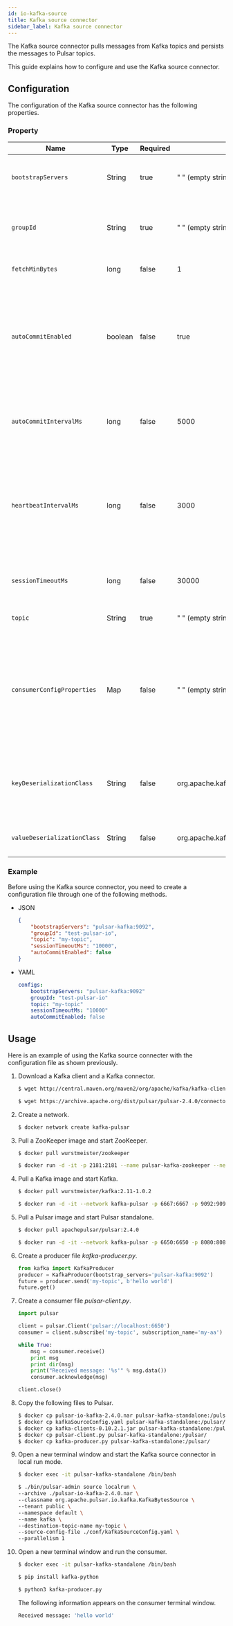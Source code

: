 ```yaml
---
id: io-kafka-source
title: Kafka source connector
sidebar_label: Kafka source connector
---
```


The Kafka source connector pulls messages from Kafka topics and persists the messages
to Pulsar topics.

This guide explains how to configure and use the Kafka source connector.

## Configuration

The configuration of the Kafka source connector has the following properties.

### Property

| Name | Type| Required | Default | Description 
|------|----------|---------|-------------|-------------|
|  `bootstrapServers` |String| true | " " (empty string) | A comma-separated list of host and port pairs for establishing the initial connection to the Kafka cluster. |
| `groupId` |String| true | " " (empty string) | A unique string that identifies the group of consumer processes to which this consumer belongs. |
| `fetchMinBytes` | long|false | 1 | The minimum byte expected for each fetch response. |
| `autoCommitEnabled` | boolean |false | true | If set to true, the consumer's offset is periodically committed in the background.<br/><br/> This committed offset is used when the process fails as the position from which a new consumer begins. |
| `autoCommitIntervalMs` | long|false | 5000 | The frequency in milliseconds that the consumer offsets are auto-committed to Kafka if `autoCommitEnabled` is set to true. |
| `heartbeatIntervalMs` | long| false | 3000 | The interval between heartbeats to the consumer when using Kafka's group management facilities. <br/><br/>**Note: `heartbeatIntervalMs` must be smaller than `sessionTimeoutMs`**.|
| `sessionTimeoutMs` | long|false | 30000 | The timeout used to detect consumer failures when using Kafka's group management facility. |
| `topic` | String|true | " " (empty string)| The Kafka topic which sends messages to Pulsar. |
|  `consumerConfigProperties` | Map| false | " " (empty string) | The consumer configuration properties to be passed to consumers. <br/><br/>**Note: other properties specified in the connector configuration file take precedence over this configuration**. |
| `keyDeserializationClass` | String|false | org.apache.kafka.common.serialization.StringDeserializer | The deserializer class for Kafka consumers to deserialize keys.<br/> The deserializer is set by a specific implementation of [`KafkaAbstractSource`](https://github.com/apache/pulsar/blob/master/pulsar-io/kafka/src/main/java/org/apache/pulsar/io/kafka/KafkaAbstractSource.java).
| `valueDeserializationClass` | String|false | org.apache.kafka.common.serialization.ByteArrayDeserializer | The deserializer class for Kafka consumers to deserialize values.


### Example

Before using the Kafka source connector, you need to create a configuration file through one of the following methods.

* JSON 

    ```json
    {
        "bootstrapServers": "pulsar-kafka:9092",
        "groupId": "test-pulsar-io",
        "topic": "my-topic",
        "sessionTimeoutMs": "10000",
        "autoCommitEnabled": false
    }
    ```

* YAML

    ```yaml
    configs:
        bootstrapServers: "pulsar-kafka:9092"
        groupId: "test-pulsar-io"
        topic: "my-topic"
        sessionTimeoutMs: "10000"
        autoCommitEnabled: false
    ```

## Usage

Here is an example of using the Kafka source connecter with the configuration file as shown previously.

1. Download a Kafka client and a Kafka connector.

    ```bash
    $ wget http://central.maven.org/maven2/org/apache/kafka/kafka-clients/0.10.2.1/kafka-clients-0.10.2.1.jar

    $ wget https://archive.apache.org/dist/pulsar/pulsar-2.4.0/connectors/pulsar-io-kafka-2.4.0.nar
    ```

2. Create a network.
   
   ```bash
   $ docker network create kafka-pulsar
   ```

3. Pull a ZooKeeper image and start ZooKeeper.
   
   ```bash
   $ docker pull wurstmeister/zookeeper

   $ docker run -d -it -p 2181:2181 --name pulsar-kafka-zookeeper --network kafka-pulsar wurstmeister/zookeeper
   ```

4. Pull a Kafka image and start Kafka.
   
   ```bash
   $ docker pull wurstmeister/kafka:2.11-1.0.2
   
   $ docker run -d -it --network kafka-pulsar -p 6667:6667 -p 9092:9092 -e KAFKA_ADVERTISED_HOST_NAME=pulsar-kafka -e KAFKA_ZOOKEEPER_CONNECT=pulsar-kafka-zookeeper:2181 --name pulsar-kafka wurstmeister/kafka:2.11-1.0.2
   ```

5. Pull a Pulsar image and start Pulsar standalone.
   
   ```bash
   $ docker pull apachepulsar/pulsar:2.4.0
   
   $ docker run -d -it --network kafka-pulsar -p 6650:6650 -p 8080:8080 -v $PWD/data:/pulsar/data --name pulsar-kafka-standalone apachepulsar/pulsar:2.4.0 bin/pulsar standalone
   ```

6. Create a producer file _kafka-producer.py_.
   
   ```python
   from kafka import KafkaProducer
   producer = KafkaProducer(bootstrap_servers='pulsar-kafka:9092')
   future = producer.send('my-topic', b'hello world')
   future.get()
   ```

7. Create a consumer file _pulsar-client.py_.

    ```python
    import pulsar

    client = pulsar.Client('pulsar://localhost:6650')
    consumer = client.subscribe('my-topic', subscription_name='my-aa')

    while True:
        msg = consumer.receive()
        print msg
        print dir(msg)
        print("Received message: '%s'" % msg.data())
        consumer.acknowledge(msg)

    client.close()
    ```

8. Copy the following files to Pulsar.
   
    ```bash
    $ docker cp pulsar-io-kafka-2.4.0.nar pulsar-kafka-standalone:/pulsar
    $ docker cp kafkaSourceConfig.yaml pulsar-kafka-standalone:/pulsar/conf
    $ docker cp kafka-clients-0.10.2.1.jar pulsar-kafka-standalone:/pulsar/lib
    $ docker cp pulsar-client.py pulsar-kafka-standalone:/pulsar/
    $ docker cp kafka-producer.py pulsar-kafka-standalone:/pulsar/
    ```

9. Open a new terminal window and start the Kafka source connector in local run mode. 

    ```bash
    $ docker exec -it pulsar-kafka-standalone /bin/bash

    $ ./bin/pulsar-admin source localrun \
    --archive ./pulsar-io-kafka-2.4.0.nar \
    --classname org.apache.pulsar.io.kafka.KafkaBytesSource \
    --tenant public \
    --namespace default \
    --name kafka \
    --destination-topic-name my-topic \
    --source-config-file ./conf/kafkaSourceConfig.yaml \
    --parallelism 1
    ```

10. Open a new terminal window and run the consumer.

    ```bash
    $ docker exec -it pulsar-kafka-standalone /bin/bash

    $ pip install kafka-python

    $ python3 kafka-producer.py
    ```

    The following information appears on the consumer terminal window.

    ```bash
    Received message: 'hello world'
    ```

